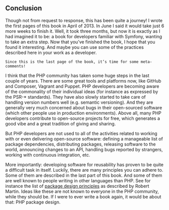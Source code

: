 ## Conclusion

Though not from request to response, this has been quite a journey! I wrote the first pages of this
book in April of 2013. In June I said it would take just 6 more weeks to finish it. Well, it took three
months, but now it is exactly as I had imagined it to be: a book for developers familiar with Symfony,
wanting to take an extra step. Now that you’ve finished the book, I hope that you found it interesting.
And maybe you can use some of the practices described here in your work as a developer.

    Since this is the last page of the book, it’s time for some meta-comments!
    
I think that the PHP community has taken some huge steps in the last couple of years. There are
some great tools and platforms now, like GitHub and Composer, Vagrant and Puppet. PHP developers
are becoming aware of the commonality of their individual ideas (for instance as expressed by the
PSR-* standards). They have also slowly started to take care of handling version numbers well (e.g.
semantic versioning). And they are generally very much concerned about bugs in their open-sourced
software (which other people use in production environments). Above all, many PHP developers
contribute to open-source projects for free, which generates a good vibe and a great tradition of
giving and sharing.

But PHP developers are not used to all of the activities related to working with or even delivering
open-source software: defining a manageable list of package dependencies, distributing packages,
releasing software to the world, announcing changes to an API, handling bugs reported by strangers,
working with continuous integration, etc.

More importantly: developing software for reusability has proven to be quite a difficult task in
itself. Luckily, there are many principles you can adhere to. Some of them are described in the last
part of this book. And some of them are well known to people writing in other languages than PHP.
See for instance the list of [package design principles](http://butunclebob.com/ArticleS.UncleBob.PrinciplesOfOod) 
as described by Robert Martin. Ideas like these are not known to everyone in the PHP community, while they should be. 
If I were to ever write a book again, it would be about that: PHP package design.